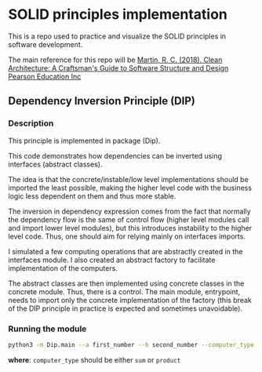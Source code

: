 # SOLID principles implementation
This is a repo used to practice and visualize the SOLID principles in software development.

The main reference for this repo will be [Martin, R. C. (2018). Clean Architecture:
A Craftsman's Guide to Software Structure and Design Pearson Education Inc](http://amzn.to/442LA9R)

## Dependency Inversion Principle (DIP)

### Description

This principle is implemented in package (Dip).

This code demonstrates how dependencies can be inverted using interfaces (abstract classes).

The idea is that the concrete/instable/low level implementations should be imported
the least possible, making the higher level code with the business logic less dependent on them
and thus more stable.

The inversion in dependency expression comes from the fact that normally the
dependency flow is the same of control flow (higher level modules call and import
lower level modules), but this introduces instability to the higher level code.
Thus, one should aim for relying mainly on interfaces imports.

I simulated a few computing operations that are abstractly created in the interfaces module.
I also created an abstract factory to facilitate implementation of the computers.

The abstract classes are then implemented using concrete classes in the concrete
module. Thus, there is a control. The main module, entrypoint, needs to import
only the concrete implementation of the factory (this break of the DIP principle
in practice is expected and sometimes unavoidable).

### Running the module

```bash
python3 -m Dip.main --a first_number --b second_number --computer_type computer_type
```
**where**: `computer_type` should be either `sum` or `product`
